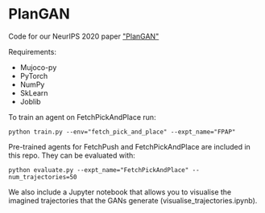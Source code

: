 # PlanGAN

Code for our NeurIPS 2020 paper ["PlanGAN"](https://proceedings.neurips.cc/paper/2020/file/6101903146e4bbf4999c449d78441606-Paper.pdf)

Requirements:
* Mujoco-py
* PyTorch
* NumPy
* SkLearn
* Joblib

To train an agent on FetchPickAndPlace run:

```python train.py --env="fetch_pick_and_place" --expt_name="FPAP"```

Pre-trained agents for FetchPush and FetchPickAndPlace are included in this repo. They can be evaluated with:

```python evaluate.py --expt_name="FetchPickAndPlace" --num_trajectories=50```

We also include a Jupyter notebook that allows you to visualise the imagined trajectories that the GANs generate (visualise_trajectories.ipynb).
